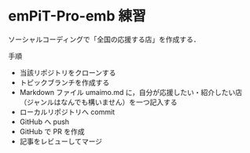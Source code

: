 # emPiT-Pro-emb 練習

ソーシャルコーディングで「全国の応援する店」を作成する．

手順

- 当該リポジトリをクローンする
- トピックブランチを作成する
- Markdown ファイル umaimo.md に，自分が応援したい・紹介したい店（ジャンルはなんでも構いません）を一つ記入する
- ローカルリポジトリへ commit
- GitHub へ push
- GitHub で PR を作成
- 記事をレビューしてマージ

